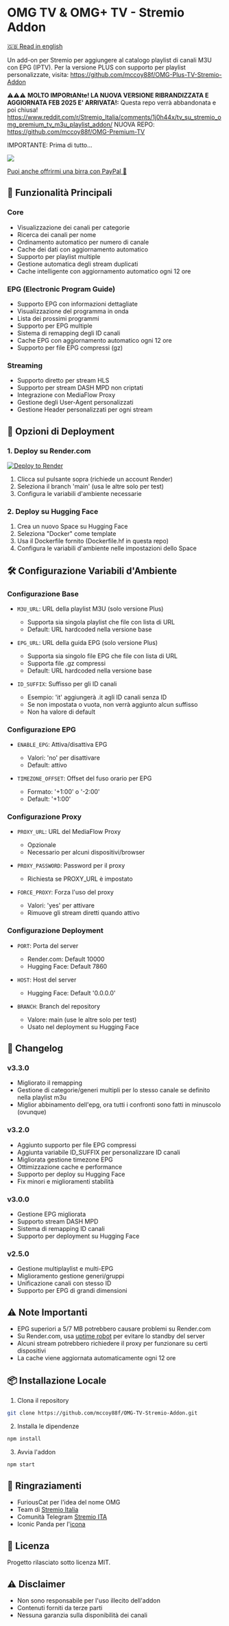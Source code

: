 # OMG TV & OMG+ TV - Stremio Addon

[🇬🇧 Read in english](readme.md)

Un add-on per Stremio per aggiungere al catalogo playlist di canali M3U con EPG (IPTV).
Per la versione PLUS con supporto per playlist personalizzate, visita: https://github.com/mccoy88f/OMG-Plus-TV-Stremio-Addon

⚠️⚠️⚠️ **MOLTO IMPORtANte! LA NUOVA VERSIONE RIBRANDIZZATA E AGGIORNATA FEB 2025 E' ARRIVATA!:**
Questa repo verrà abbandonata e poi chiusa!
https://www.reddit.com/r/Stremio_Italia/comments/1j0h44x/tv_su_stremio_omg_premium_tv_m3u_playlist_addon/
NUOVA REPO: https://github.com/mccoy88f/OMG-Premium-TV

IMPORTANTE: Prima di tutto...

<a href="https://www.buymeacoffee.com/mccoy88f"><img src="https://img.buymeacoffee.com/button-api/?text=Offrimi una birra&emoji=🍺&slug=mccoy88f&button_colour=FFDD00&font_colour=000000&font_family=Bree&outline_colour=000000&coffee_colour=ffffff" /></a>

[Puoi anche offrirmi una birra con PayPal 🍻](https://paypal.me/mccoy88f?country.x=IT&locale.x=it_IT)

## 🌟 Funzionalità Principali

### Core
- Visualizzazione dei canali per categorie
- Ricerca dei canali per nome
- Ordinamento automatico per numero di canale
- Cache dei dati con aggiornamento automatico
- Supporto per playlist multiple
- Gestione automatica degli stream duplicati
- Cache intelligente con aggiornamento automatico ogni 12 ore

### EPG (Electronic Program Guide)
- Supporto EPG con informazioni dettagliate
- Visualizzazione del programma in onda
- Lista dei prossimi programmi
- Supporto per EPG multiple
- Sistema di remapping degli ID canali
- Cache EPG con aggiornamento automatico ogni 12 ore
- Supporto per file EPG compressi (gz)

### Streaming
- Supporto diretto per stream HLS
- Supporto per stream DASH MPD non criptati
- Integrazione con MediaFlow Proxy
- Gestione degli User-Agent personalizzati
- Gestione Header personalizzati per ogni stream

## 🚀 Opzioni di Deployment

### 1. Deploy su Render.com
[![Deploy to Render](https://render.com/images/deploy-to-render-button.svg)](https://render.com/deploy?repo=https://github.com/mccoy88f/OMG-plus-TV-Stremio-Addon)

1. Clicca sul pulsante sopra (richiede un account Render)
2. Seleziona il branch 'main' (usa le altre solo per test)
3. Configura le variabili d'ambiente necessarie

### 2. Deploy su Hugging Face
1. Crea un nuovo Space su Hugging Face
2. Seleziona "Docker" come template
3. Usa il Dockerfile fornito (Dockerfile.hf in questa repo)
4. Configura le variabili d'ambiente nelle impostazioni dello Space

## 🛠️ Configurazione Variabili d'Ambiente

### Configurazione Base
- `M3U_URL`: URL della playlist M3U (solo versione Plus)
  - Supporta sia singola playlist che file con lista di URL
  - Default: URL hardcoded nella versione base
  
- `EPG_URL`: URL della guida EPG (solo versione Plus)
  - Supporta sia singolo file EPG che file con lista di URL
  - Supporta file .gz compressi
  - Default: URL hardcoded nella versione base

- `ID_SUFFIX`: Suffisso per gli ID canali
  - Esempio: 'it' aggiungerà .it agli ID canali senza ID
  - Se non impostata o vuota, non verrà aggiunto alcun suffisso
  - Non ha valore di default

### Configurazione EPG
- `ENABLE_EPG`: Attiva/disattiva EPG 
  - Valori: 'no' per disattivare
  - Default: attivo
  
- `TIMEZONE_OFFSET`: Offset del fuso orario per EPG
  - Formato: '+1:00' o '-2:00'
  - Default: '+1:00'

### Configurazione Proxy
- `PROXY_URL`: URL del MediaFlow Proxy
  - Opzionale
  - Necessario per alcuni dispositivi/browser

- `PROXY_PASSWORD`: Password per il proxy
  - Richiesta se PROXY_URL è impostato

- `FORCE_PROXY`: Forza l'uso del proxy
  - Valori: 'yes' per attivare
  - Rimuove gli stream diretti quando attivo

### Configurazione Deployment
- `PORT`: Porta del server
  - Render.com: Default 10000
  - Hugging Face: Default 7860
  
- `HOST`: Host del server
  - Hugging Face: Default '0.0.0.0'

- `BRANCH`: Branch del repository
  - Valore: main (use le altre solo per test)
  - Usato nel deployment su Hugging Face

## 🔄 Changelog

### v3.3.0
- Migliorato il remapping
- Gestione di categorie/generi multipli per lo stesso canale se definito nella playlist m3u
- Miglior abbinamento dell'epg, ora tutti i confronti sono fatti in minuscolo (ovunque)

### v3.2.0
- Aggiunto supporto per file EPG compressi
- Aggiunta variabile ID_SUFFIX per personalizzare ID canali
- Migliorata gestione timezone EPG
- Ottimizzazione cache e performance
- Supporto per deploy su Hugging Face
- Fix minori e miglioramenti stabilità

### v3.0.0
- Gestione EPG migliorata
- Supporto stream DASH MPD
- Sistema di remapping ID canali
- Supporto per deployment su Hugging Face

### v2.5.0
- Gestione multiplaylist e multi-EPG
- Miglioramento gestione generi/gruppi
- Unificazione canali con stesso ID
- Supporto per EPG di grandi dimensioni

## ⚠️ Note Importanti
- EPG superiori a 5/7 MB potrebbero causare problemi su Render.com
- Su Render.com, usa [uptime robot](https://uptimerobot.com/) per evitare lo standby del server
- Alcuni stream potrebbero richiedere il proxy per funzionare su certi dispositivi
- La cache viene aggiornata automaticamente ogni 12 ore

## 📦 Installazione Locale

1. Clona il repository
```bash
git clone https://github.com/mccoy88f/OMG-TV-Stremio-Addon.git
```

2. Installa le dipendenze
```bash
npm install
```

3. Avvia l'addon
```bash
npm start
```

## 👏 Ringraziamenti
- FuriousCat per l'idea del nome OMG
- Team di [Stremio Italia](https://www.reddit.com/r/Stremio_Italia/)
- Comunità Telegram [Stremio ITA](https://t.me/Stremio_ITA)
- Iconic Panda per l'[icona](https://www.flaticon.com/free-icon/tv_18223703?term=tv&page=1&position=2&origin=tag&related_id=18223703)

## 📜 Licenza
Progetto rilasciato sotto licenza MIT.

## ⚠️ Disclaimer
- Non sono responsabile per l'uso illecito dell'addon
- Contenuti forniti da terze parti
- Nessuna garanzia sulla disponibilità dei canali
